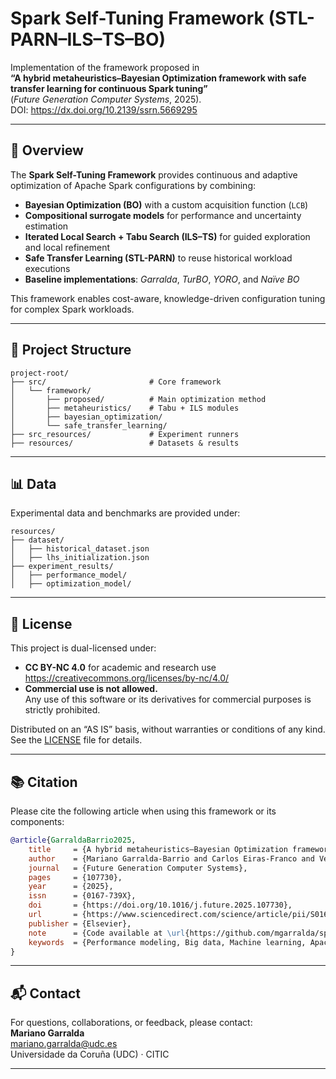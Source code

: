 # Spark Self-Tuning Framework (STL-PARN–ILS–TS–BO)

Implementation of the framework proposed in  
**“A hybrid metaheuristics–Bayesian Optimization framework with safe transfer learning for continuous Spark tuning”**  
(*Future Generation Computer Systems*, 2025).  
DOI: https://dx.doi.org/10.2139/ssrn.5669295

---

## 🧠 Overview

The **Spark Self-Tuning Framework** provides continuous and adaptive optimization of Apache Spark configurations by combining:

- **Bayesian Optimization (BO)** with a custom acquisition function (`LCB`)
- **Compositional surrogate models** for performance and uncertainty estimation
- **Iterated Local Search + Tabu Search (ILS–TS)** for guided exploration and local refinement
- **Safe Transfer Learning (STL-PARN)** to reuse historical workload executions
- **Baseline implementations**: *Garralda*, *TurBO*, *YORO*, and *Naïve BO*

This framework enables cost-aware, knowledge-driven configuration tuning for complex Spark workloads.

---

## 📁 Project Structure

```
project-root/
├── src/                       # Core framework
│   └── framework/
│       ├── proposed/          # Main optimization method
│       ├── metaheuristics/    # Tabu + ILS modules
│       ├── bayesian_optimization/
│       └── safe_transfer_learning/
├── src_resources/             # Experiment runners
├── resources/                 # Datasets & results
```

---

## 📊 Data

Experimental data and benchmarks are provided under:

```
resources/
├── dataset/
│   ├── historical_dataset.json
│   ├── lhs_initialization.json
├── experiment_results/
│   ├── performance_model/
│   ├── optimization_model/
```

---

## 📜 License

This project is dual-licensed under:

- **CC BY-NC 4.0** for academic and research use  
  <https://creativecommons.org/licenses/by-nc/4.0/>
- **Commercial use is not allowed.**  
  Any use of this software or its derivatives for commercial purposes is strictly prohibited.

Distributed on an “AS IS” basis, without warranties or conditions of any kind.  
See the [LICENSE](LICENSE) file for details.

---

## 📚 Citation

Please cite the following article when using this framework or its components:

```bibtex
@article{GarraldaBarrio2025,
    title     = {A hybrid metaheuristics–Bayesian Optimization framework with safe transfer learning for continuous Spark tuning},
    author    = {Mariano Garralda-Barrio and Carlos Eiras-Franco and Verónica Bolón-Canedo},
    journal   = {Future Generation Computer Systems},
    pages     = {107730},
    year      = {2025},
    issn      = {0167-739X},
    doi       = {https://doi.org/10.1016/j.future.2025.107730},
    url       = {https://www.sciencedirect.com/science/article/pii/S0167739X25000251},
    publisher = {Elsevier},
    note      = {Code available at \url{https://github.com/mgarralda/spark-self-tuning-framework}},
    keywords  = {Performance modeling, Big data, Machine learning, Apache Spark, Distributed computing}
}
```

---

## 📬 Contact

For questions, collaborations, or feedback, please contact:  
**Mariano Garralda**  
[mariano.garralda@udc.es](mailto:mariano.garralda@udc.es)  
Universidade da Coruña (UDC) · CITIC

---
